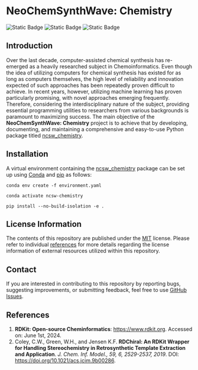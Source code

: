 # NeoChemSynthWave: Chemistry
![Static Badge](https://img.shields.io/badge/ncsw__chemistry-v.2024.06.1-%23E0457B?logo=github&style=flat)
![Static Badge](https://img.shields.io/badge/Institute%20of%20Science%20Tokyo-%231C3177)
![Static Badge](https://img.shields.io/badge/Elix%2C%20Inc.-%235EB6B3)


## Introduction
Over the last decade, computer-assisted chemical synthesis has re-emerged as a heavily researched subject in
Chemoinformatics. Even though the idea of utilizing computers for chemical synthesis has existed for as long as
computers themselves, the high level of reliability and innovation expected of such approaches has been repeatedly
proven difficult to achieve. In recent years, however, utilizing machine learning has proven particularly promising,
with novel approaches emerging frequently. Therefore, considering the interdisciplinary nature of the subject, providing
essential programming utilities to researchers from various backgrounds is paramount to maximizing success. The main
objective of the **NeoChemSynthWave: Chemistry** project is to achieve that by developing, documenting, and maintaining
a comprehensive and easy-to-use Python package titled [ncsw_chemistry](/ncsw_chemistry).


## Installation
A virtual environment containing the [ncsw_chemistry](/ncsw_chemistry) package can be set up using
[Conda](https://docs.conda.io/en/latest) and [pip](https://pip.pypa.io/en/stable) as follows:

```shell
conda env create -f environment.yaml

conda activate ncsw-chemistry

pip install --no-build-isolation -e .
```


## License Information
The contents of this repository are published under the [MIT](/LICENSE) license. Please refer to individual
[references](#references) for more details regarding the license information of external resources utilized within this 
repository.


## Contact
If you are interested in contributing to this repository by reporting bugs, suggesting improvements, or submitting
feedback, feel free to use [GitHub Issues](https://github.com/neo-chem-synth-wave/ncsw-chemistry/issues).


## References
1. **RDKit: Open-source Cheminformatics**: https://www.rdkit.org. Accessed on: June 1st, 2024.
2. Coley, C.W., Green, W.H., and Jensen K.F. **RDChiral: An RDKit Wrapper for Handling Stereochemistry in 
   Retrosynthetic Template Extraction and Application**. _J. Chem. Inf. Model., 59, 6, 2529-2537, 2019_. DOI:
   https://doi.org/10.1021/acs.jcim.9b00286.
